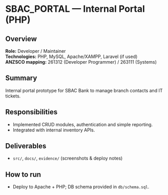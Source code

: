 # SBAC_PORTAL — Internal Portal (PHP)

## Overview
**Role:** Developer / Maintainer  
**Technologies:** PHP, MySQL, Apache/XAMPP, Laravel (if used)  
**ANZSCO mapping:** 261312 (Developer Programmer) / 263111 (Systems)

## Summary
Internal portal prototype for SBAC Bank to manage branch contacts and IT tickets.

## Responsibilities
- Implemented CRUD modules, authentication and simple reporting.  
- Integrated with internal inventory APIs.

## Deliverables
- `src/`, `docs/`, `evidence/` (screenshots & deploy notes)

## How to run
- Deploy to Apache + PHP; DB schema provided in `db/schema.sql`.


